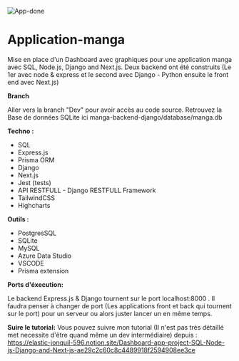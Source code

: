 
![App-done](https://github.com/HassanNdam/Application-manga/assets/95439762/9f8917b6-0d9d-4d87-bd44-6312c88a7bc2)

# Application-manga
Mise en place d'un Dashboard avec graphiques pour une application manga avec SQL, Node.js, Django and Next.js. Deux backend ont été construits (Le 1er avec node & express et le second avec Django - Python ensuite le front end avec Next.js)

 **Branch**

 Aller vers la branch "Dev" pour avoir accès au code source. Retrouvez la Base de données SQLite ici manga-backend-django/database/manga.db 
 
 

**Techno :** 

- SQL
- Express.js 
- Prisma ORM
- Django
- Next.js
- Jest (tests)
- API RESTFULL - Django RESTFULL Framework
- TailwindCSS
- Highcharts

**Outils :** 

- PostgresSQL
- SQLite
- MySQL
- Azure Data Studio
- VSCODE
- Prisma extension

 **Ports d'éxecution:**
 

Le backend Express.js & Django tournent sur le port localhost:8000 . Il faudra penser à changer de port (Les applications front et back qui tournent sur le port) pour un serveur ou alors juster lancer un en même temps. 

 **Suire le tutorial:**
Vous pouvez suivre mon tutorial (Il n'est pas très détaillé met necessite d'être quand même un dev intermédiaire) depuis : 
https://elastic-jonquil-596.notion.site/Dashboard-app-project-SQL-Node-js-Django-and-Next-js-ae29c2c60c8c4489918f2594908ee3ce
